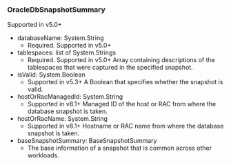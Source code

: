 ### OracleDbSnapshotSummary
Supported in v5.0+

- databaseName: System.String
  - Required. Supported in v5.0+
- tablespaces: list of System.Strings
  - Required. Supported in v5.0+
  Array containing descriptions of the tablespaces that were captured in the specified snapshot.
- isValid: System.Boolean
  - Supported in v5.3+
  A Boolean that specifies whether the snapshot is valid.
- hostOrRacManagedId: System.String
  - Supported in v8.1+
  Managed ID of the host or RAC from where the database snapshot is taken.
- hostOrRacName: System.String
  - Supported in v8.1+
  Hostname or RAC name from where the database snapshot is taken.
- baseSnapshotSummary: BaseSnapshotSummary
  - The base information of a snapshot that is common across other workloads.
